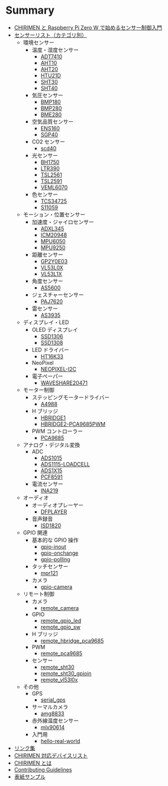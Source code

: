 # Summary

- [CHIRIMEN と Raspberry Pi Zero W で始めるセンサー制御入門](README.md)
- [センサーリスト（カテゴリ別）](./sensor-list-category.md)
  - 環境センサー
    - 温度・湿度センサー
      - [ADT7410](./docs/adt7410/index.md)
      - [AHT10](./docs/aht10/index.md)
      - [AHT20](./docs/aht20/index.md)
      - [HTU21D](./docs/htu21d/index.md)
      - [SHT30](./docs/sht30/index.md)
      - [SHT40](./docs/sht40/index.md)
    - 気圧センサー
      - [BMP180](./docs/bmp180/index.md)
      - [BMP280](./docs/bmp280/index.md)
      - [BME280](./docs/bme280/index.md)
    - 空気品質センサー
      - [ENS160](./docs/ens160/index.md)
      - [SGP40](./docs/sgp40/index.md)
    - CO2 センサー
      - [scd40](./docs/scd40/index.md)
    - 光センサー
      - [BH1750](./docs/bh1750/index.md)
      - [LTR390](./docs/ltr390/index.md)
      - [TSL2561](./docs/tsl2561/index.md)
      - [TSL2591](./docs/tsl2591/index.md)
      - [VEML6070](./docs/veml6070/index.md)
    - 色センサー
      - [TCS34725](./docs/tcs34725/index.md)
      - [S11059](./docs/s11059/index.md)
  - モーション・位置センサー
    - 加速度・ジャイロセンサー
      - [ADXL345](./docs/adxl345/index.md)
      - [ICM20948](./docs/icm20948/index.md)
      - [MPU6050](./docs/mpu6050/index.md)
      - [MPU9250](./docs/mpu9250/index.md)
    - 距離センサー
      - [GP2Y0E03](./docs/gp2y0e03/index.md)
      - [VL53L0X](./docs/vl53l0x/index.md)
      - [VL53L1X](./docs/vl53l1x/index.md)
    - 角度センサー
      - [AS5600](./docs/as5600/index.md)
    - ジェスチャーセンサー
      - [PAJ7620](./docs/paj7620/index.md)
    - 雷センサー
      - [AS3935](./docs/as3935/index.md)
  - ディスプレイ・LED
    - OLED ディスプレイ
      - [SSD1306](./docs/ssd1306/index.md)
      - [SSD1308](./docs/ssd1308/index.md)
    - LED ドライバー
      - [HT16K33](./docs/ht16k33/index.md)
    - NeoPixel
      - [NEOPIXEL-I2C](./docs/neopixel-i2c/index.md)
    - 電子ペーパー
      - [WAVESHARE20471](./docs/waveshare20471/index.md)
  - モーター制御
    - ステッピングモータードライバー
      - [A4988](./docs/a4988/index.md)
    - H ブリッジ
      - [HBRIDGE1](./docs/hbridge1/index.md)
      - [HBRIDGE2-PCA9685PWM](./docs/hbridge2-pca9685pwm/index.md)
    - PWM コントローラー
      - [PCA9685](./docs/pca9685/index.md)
  - アナログ・デジタル変換
    - ADC
      - [ADS1015](./docs/ads1015/index.md)
      - [ADS1115-LOADCELL](./docs/ads1115-loadcell/index.md)
      - [ADS1X15](./docs/ads1x15/index.md)
      - [PCF8591](./docs/pcf8591/index.md)
    - 電流センサー
      - [INA219](./docs/ina219/index.md)
  - オーディオ
    - オーディオプレーヤー
      - [DFPLAYER](./docs/dfplayer/index.md)
    - 音声録音
      - [ISD1820](./docs/isd1820/index.md)
  - GPIO 関連
    - 基本的な GPIO 操作
      - [gpio-inout](./docs/gpio-inout/index.md)
      - [gpio-onchange](./docs/gpio-onchange/index.md)
      - [gpio-polling](./docs/gpio-polling/index.md)
    - タッチセンサー
      - [mpr121](./docs/mpr121/index.md)
    - カメラ
      - [gpio-camera](./docs/gpio-camera/index.md)
  - リモート制御
    - カメラ
      - [remote_camera](./docs/remote_camera/index.md)
    - GPIO
      - [remote_gpio_led](./docs/remote_gpio_led/index.md)
      - [remote_gpio_sw](./docs/remote_gpio_sw/index.md)
    - H ブリッジ
      - [remote_hbridge_pca9685](./docs/remote_hbridge_pca9685/index.md)
    - PWM
      - [remote_pca9685](./docs/remote_pca9685/index.md)
    - センサー
      - [remote_sht30](./docs/remote_sht30/index.md)
      - [remote_sht30_gpioin](./docs/remote_sht30_gpioin/index.md)
      - [remote_vl53l0x](./docs/remote_vl53l0x/index.md)
  - その他
    - GPS
      - [serial_gps](./docs/serial_gps/index.md)
    - サーマルカメラ
      - [amg8833](./docs/amg8833/index.md)
    - 赤外線温度センサー
      - [mlx90614](./docs/mlx90614/index.md)
    - 入門用
      - [hello-real-world](./docs/hello-real-world/index.md)
- [リンク集](./link.md)
- [CHIRIMEN 対応デバイスリスト](./docs/device-list.md)
- [CHIRIMEN とは](./about.md)
- [Contributing Guidelines](./CONTRIBUTING.md)
- [表紙サンプル](./cover.md)
